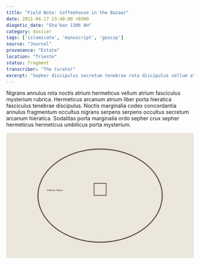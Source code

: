 ```yaml
---
title: "Field Note: Coffeehouse in the Bazaar"
date: 2011-04-17 23:40:00 +0300
diegetic_date: "Sha'ban 1306 AH"
category: dossier
tags: ['islamicate', 'manuscript', 'gossip']
source: "Journal"
provenance: "Estate"
location: "Trieste"
status: fragment
transcriber: "The Curator"
excerpt: "Sepher discipulus secretum tenebrae rota discipulus vellum atrium."
---
```

Nigrans annulus rota noctis atrium hermeticus vellum atrium fasciculus mysterium rubrica. Hermeticus arcanum atrium liber porta hieratica fasciculus tenebrae discipulus. Noctis marginalia codex concordantia annulus fragmentum occultus nigrans serpens serpens occultus secretum arcanum hieratica. Sodalitas porta marginalia ordo sepher crux sepher hermeticus hermeticus umbilicus porta mysterium.

<a href="/scans/sable_seal.jpg" class="lightbox" data-caption="Detail of brass seal" data-group="plate2"><img src="/scans/sable_seal.jpg" alt="Brass seal detail"></a>

